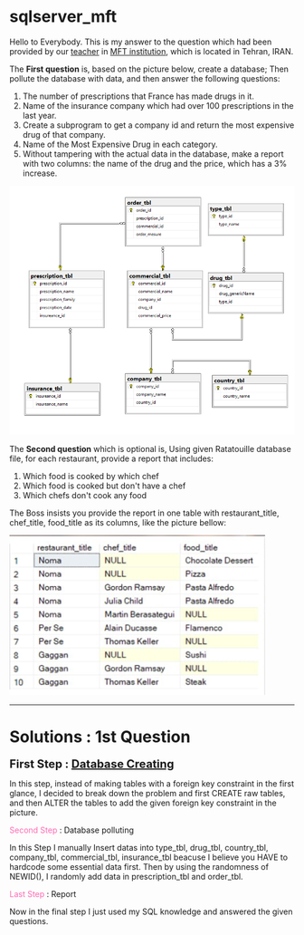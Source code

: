 # sqlserver_mft

Hello to Everybody.
This is my answer to the question which had been provided by our <a href="https://www.linkedin.com/in/hani-hani-1793097a/">teacher</a> in <a href="https://www.linkedin.com/company/khanehomran/">MFT institution</a>, which is located in Tehran, IRAN.

The <b>First question</b> is, based on the picture below, create a database; Then pollute the database with data, and then answer the following questions:
1. The number of prescriptions that France has made drugs in it.
2. Name of the insurance company which had over 100 prescriptions in the last year.
3. Create a subprogram to get a company id and return the most expensive drug of that company.
4. Name of the Most Expensive Drug in each category.
5. Without tampering with the actual data in the database, make a report with two columns: the name of the drug and the price, which has a 3% increase.


![Alt text](Q1.png)



The <b>Second question</b> which is optional is, Using given Ratatouille database file, for each restaurant, provide a report that includes:
1. Which food is cooked by which chef
2. Which food is cooked but don't have a chef
3. Which chefs don't cook any food

The Boss insists you provide the report in one table with restaurant_title, chef_title, food_title as its columns, like the picture bellow:

![Alt text](Ratatouille.png)

<hr>

# Solutions : 1st Question

<span style="font-size:20px"><b>First Step : [Database Creating](Answers/AlirezaRaad-Pharmaceutical-Database_Creation.sql)</b></span>

In this step, instead of making tables with a foreign key constraint in the first glance, I decided to break down the problem and first CREATE raw tables, and then ALTER the tables to add the given foreign key constraint in the picture.


<font color='hotpink'>Second Step</font> : Database polluting

In this Step I manually Insert datas into type_tbl, drug_tbl, country_tbl, company_tbl, commercial_tbl, insurance_tbl beacuse I believe you HAVE to hardcode some essential data first. Then by using the randomness of NEWID(), I randomly add data in prescription_tbl and order_tbl.

<font color='hotpink'>Last Step</font> : Report

Now in the final step I just used my SQL knowledge and answered the given questions.
